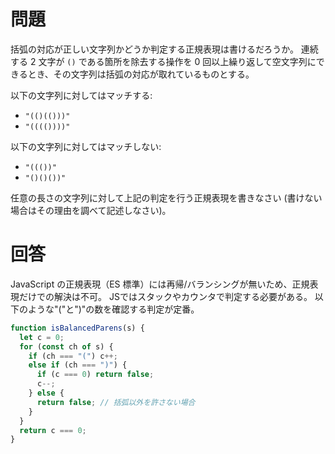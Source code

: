 # 問題

括弧の対応が正しい文字列かどうか判定する正規表現は書けるだろうか。
連続する 2 文字が `()` である箇所を除去する操作を 0 回以上繰り返して空文字列にできるとき、その文字列は括弧の対応が取れているものとする。

以下の文字列に対してはマッチする:

- `"(()(()))"`
- `"(((())))"`

以下の文字列に対してはマッチしない:

- `"((())"`
- `"()()())"`

任意の長さの文字列に対して上記の判定を行う正規表現を書きなさい (書けない場合はその理由を調べて記述しなさい)。

# 回答

JavaScript の正規表現（ES 標準）には再帰/バランシングが無いため、正規表現だけでの解決は不可。
JSではスタックやカウンタで判定する必要がある。
以下のような"("と")"の数を確認する判定が定番。

```jsx
function isBalancedParens(s) {
  let c = 0;
  for (const ch of s) {
    if (ch === "(") c++;
    else if (ch === ")") {
      if (c === 0) return false;
      c--;
    } else {
      return false; // 括弧以外を許さない場合
    }
  }
  return c === 0;
}
```
